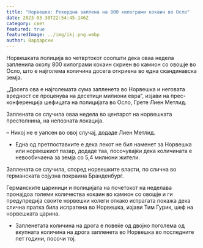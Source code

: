 ```yaml
---
title: "Норвешка: Рекордна заплена на 800 килограми кокаин во Осло"
date: 2023-03-30T22:54:45.146Z
category: свет
featured: true
featuredImage: ../img/ikj.png.webp
author: Вардарски
---
```


Норвешката полиција во четвртокот соопшти дека оваа недела запленила околу 800 килограми кокаин скриен во камион со овошје во Осло, што е најголема количина досега откриена во една скандинавска земја.

„Досега ова е најголемата сума запленета во Норвешка и неговата вредност се проценува на десетици милиони евра“, изјави на прес-конференција шефицата на полицијата во Осло, Грете Лиен Метлид.

Заплената се случила оваа недела во центарот на норвешката престолнина, на непозната локација.

– Никој не е уапсен во овој случај, додаде Лиен Метлид.

- Една од претпоставките е дека лекот не бил наменет за Норвешка или норвешкиот пазар, додаде таа, посочувајќи дека количината е невообичаена за земја со 5,4 милиони жители.

Заплената се случила, според норвешките власти, по слична во германската сојузна покраина Бранденбург.

Германските цариници и полицијата на почетокот на неделава пронајдоа големи количества кокаин во камион со овошје и ги предупредија своите норвешки колеги откако истрагата покажа дека слична пратка била испратена во Норвешка, изјави Тим Гурик, шеф на норвешката царина.

- Запленетата количина на дрога е повеќе од двојно поголема од вкупната количина на дрога запленета во Норвешка во последните пет години, посочи тој.
